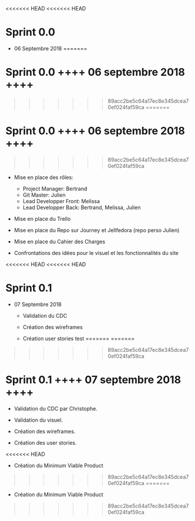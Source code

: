 <<<<<<< HEAD
<<<<<<< HEAD
# Sprint 0.0 
- 06 Septembre 2018
=======
# Sprint 0.0 ++++ 06 septembre 2018 ++++
>>>>>>> 89acc2be5c64a17ec8e345dcea70ef024faf59ca
=======
# Sprint 0.0 ++++ 06 septembre 2018 ++++
>>>>>>> 89acc2be5c64a17ec8e345dcea70ef024faf59ca

* Mise en place des rôles:
    * Project Manager: Bertrand
    * Git Master: Julien
    * Lead Developper Front: Melissa
    * Lead Developper Back: Bertrand, Melissa, Julien

* Mise en place du Trello

* Mise en place du Repo sur Journey et Jellfedora (repo perso Julien)

* Mise en place du Cahier des Charges

* Confrontations des idées pour le visuel et les fonctionnalités du site


<<<<<<< HEAD
<<<<<<< HEAD
# Sprint 0.1
- 07 Septembre 2018

    * Validation du CDC

    * Création des wireframes

    * Création user stories 
    test
=======
=======
>>>>>>> 89acc2be5c64a17ec8e345dcea70ef024faf59ca
# Sprint 0.1 ++++ 07 septembre 2018 ++++

* Validation du CDC par Christophe.

* Validation du visuel.

* Création des wireframes.

* Création des user stories.

<<<<<<< HEAD
* Création du Minimum Viable Product 
>>>>>>> 89acc2be5c64a17ec8e345dcea70ef024faf59ca
=======
* Création du Minimum Viable Product 
>>>>>>> 89acc2be5c64a17ec8e345dcea70ef024faf59ca
